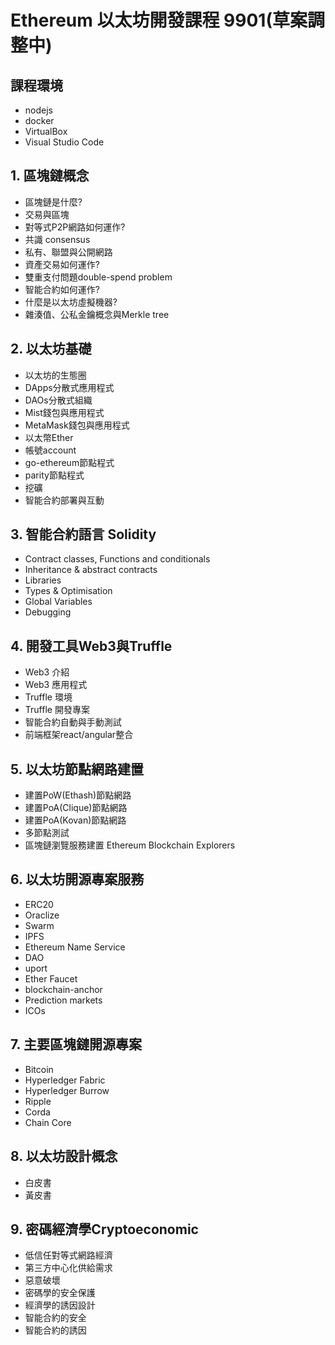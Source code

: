 # Ethereum 以太坊開發課程 9901(草案調整中)

## 課程環境

* nodejs
* docker
* VirtualBox
* Visual Studio Code

## 1. 區塊鏈概念

* 區塊鏈是什麼?
* 交易與區塊
* 對等式P2P網路如何運作?
* 共識 consensus
* 私有、聯盟與公開網路
* 資產交易如何運作?
* 雙重支付問題double-spend problem
* 智能合約如何運作?
* 什麼是以太坊虛擬機器?
* 雜湊值、公私金鑰概念與Merkle tree

## 2. 以太坊基礎

* 以太坊的生態圈
* DApps分散式應用程式
* DAOs分散式組織
* Mist錢包與應用程式
* MetaMask錢包與應用程式
* 以太幣Ether
* 帳號account
* go-ethereum節點程式
* parity節點程式
* 挖礦
* 智能合約部署與互動

## 3. 智能合約語言 Solidity

* Contract classes, Functions and conditionals
* Inheritance & abstract contracts
* Libraries
* Types & Optimisation
* Global Variables
* Debugging

## 4. 開發工具Web3與Truffle 

* Web3 介紹
* Web3 應用程式
* Truffle 環境
* Truffle 開發專案
* 智能合約自動與手動測試
* 前端框架react/angular整合

## 5. 以太坊節點網路建置

* 建置PoW(Ethash)節點網路
* 建置PoA(Clique)節點網路
* 建置PoA(Kovan)節點網路
* 多節點測試
* 區塊鏈瀏覽服務建置 Ethereum Blockchain Explorers

## 6. 以太坊開源專案服務

* ERC20
* Oraclize
* Swarm
* IPFS
* Ethereum Name Service
* DAO
* uport
* Ether Faucet
* blockchain-anchor
* Prediction markets
* ICOs

## 7. 主要區塊鏈開源專案

* Bitcoin
* Hyperledger Fabric
* Hyperledger Burrow
* Ripple
* Corda
* Chain Core

## 8. 以太坊設計概念

* 白皮書
* 黃皮書

## 9. 密碼經濟學Cryptoeconomic

* 低信任對等式網路經濟
* 第三方中心化供給需求
* 惡意破壞
* 密碼學的安全保護
* 經濟學的誘因設計
* 智能合約的安全
* 智能合約的誘因
